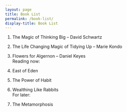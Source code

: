 ```yaml
--- 
layout: page
title: Book List
permalink: /book-list/
display-title: Book List
---
```


1. The Magic of Thinking Big – David Schwartz
2. The Life Changing Magic of Tidying Up – Marie Kondo
3. Flowers for Algernon – Daniel Keyes  
Reading now:

4. East of Eden
5. The Power of Habit
6. Wealthing Like Rabbits  
For later:

7. The Metamorphosis



